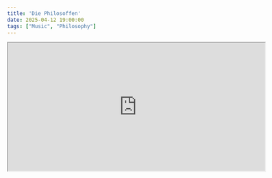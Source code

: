 ```yaml
---
title: 'Die Philosoffen'
date: 2025-04-12 19:00:00
tags: ["Music", "Philosophy"]
---
```


<iframe width="600" height="300" style="display: block; margin: auto;"
src="https://youtube.com/watch?v=E8Ilr_YtEjs">
</iframe>
